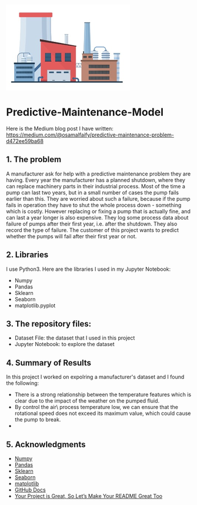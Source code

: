 ![Predictive-Maintenance-Model](/Picture1.jpg)
# Predictive-Maintenance-Model
Here is the Medium blog post I have written: https://medium.com/@osamalfaify/predictive-maintenance-problem-d472ee59ba68

## 1. The problem

A manufacturer ask for help with a predictive maintenance problem they are having. Every year the manufacturer has a planned shutdown, where they can replace machinery parts in their industrial process. Most of the time a pump can last two years, but in a small number of cases the pump fails earlier than this. They are worried about such a failure, because if the pump fails in operation they have to shut the whole process down - something which is costly. However replacing or fixing a pump that is actually fine, and can last a year longer is also expensive. They log some process data about failure of pumps after their first year, i.e. after the shutdown. They also record the type of failure. The customer of this project wants to predict whether the pumps will fail after their first year or not.
## 2. Libraries

I use Python3. Here are the libraries I used in my Jupyter Notebook:
- Numpy
- Pandas
- Sklearn
- Seaborn
- matplotlib.pyplot

## 3. The repository files:
- Dataset File: the dataset that I used in this project
- Jupyter Notebook: to explore the dataset

## 4. Summary of Results
In this project I worked on expolring a manufacturer's dataset and I found the following:
- There is a strong relationship between the temperature features which is clear due to the impact of the weather on the pumped fluid.
- By control the air\ process temperature low, we can ensure that the rotational speed does not exceed its maximum value, which could cause the pump to break.
- 
## 5. Acknowledgments
- [Numpy](https://numpy.org/)
- [Pandas](https://pandas.pydata.org/)
- [Sklearn](https://scikit-learn.org/)
- [Seaborn](https://seaborn.pydata.org)
- [matplotlib](https://matplotlib.org)
- [GitHub Docs](https://docs.github.com/en/github/writing-on-github/getting-started-with-writing-and-formatting-on-github/basic-writing-and-formatting-syntax)
- [Your Project is Great, So Let’s Make Your README Great Too](https://embeddedartistry.com/blog/2017/11/27/your-project-is-great-so-lets-make-your-readme-great-too/)
